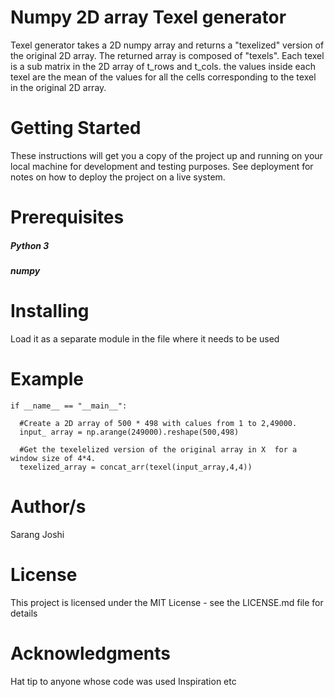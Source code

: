 # Numpy 2D array Texel generator
Texel generator takes a 2D numpy array and returns a "texelized" version of the original 2D array. The returned array is composed of "texels". Each texel is a sub matrix in the 2D array of t_rows and t_cols. the values inside each texel are the mean of the values for all the cells corresponding to the texel in the original 2D array.

# Getting Started
These instructions will get you a copy of the project up and running on your local machine for development and testing purposes. See deployment for notes on how to deploy the project on a live system.

# Prerequisites
##### Python 3
##### numpy

# Installing
Load it as a separate module in the file where it needs to be used

# Example

```
if __name__ == "__main__": 
  
  #Create a 2D array of 500 * 498 with calues from 1 to 2,49000.
  input_ array = np.arange(249000).reshape(500,498)

  #Get the texelelized version of the original array in X  for a window size of 4*4. 
  texelized_array = concat_arr(texel(input_array,4,4))
```

# Author/s
Sarang Joshi

# License
This project is licensed under the MIT License - see the LICENSE.md file for details

# Acknowledgments
Hat tip to anyone whose code was used
Inspiration
etc
